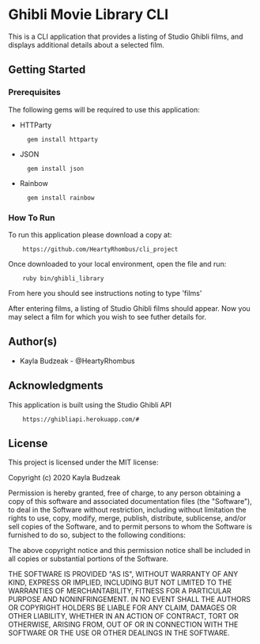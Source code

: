 # Ghibli Movie Library CLI
This is a CLI application that provides a listing of Studio Ghibli films, and displays additional details about a selected film.

## Getting Started
### Prerequisites
The following gems will be required to use this application:

* HTTParty

        gem install httparty

* JSON

        gem install json

* Rainbow

        gem install rainbow

### How To Run
To run this application please download a copy at:

        https://github.com/HeartyRhombus/cli_project

Once downloaded to your local environment, open the file and run:

        ruby bin/ghibli_library

From here you should see instructions noting to type 'films'

After entering films, a listing of Studio Ghibli films should appear. Now you may select a film for which you wish to see futher details for.

## Author(s)
* Kayla Budzeak - @HeartyRhombus

## Acknowledgments
This application is built using the Studio Ghibli API

        https://ghibliapi.herokuapp.com/#

## License
This project is licensed under the MIT license:

Copyright (c) 2020 Kayla Budzeak

Permission is hereby granted, free of charge, to any person obtaining a copy of this software and associated documentation files (the "Software"), to deal in the Software without restriction, including without limitation the rights to use, copy, modify, merge, publish, distribute, sublicense, and/or sell copies of the Software, and to permit persons to whom the Software is furnished to do so, subject to the following conditions:

The above copyright notice and this permission notice shall be included in all copies or substantial portions of the Software.

THE SOFTWARE IS PROVIDED "AS IS", WITHOUT WARRANTY OF ANY KIND, EXPRESS OR IMPLIED, INCLUDING BUT NOT LIMITED TO THE WARRANTIES OF MERCHANTABILITY, FITNESS FOR A PARTICULAR PURPOSE AND NONINFRINGEMENT. IN NO EVENT SHALL THE AUTHORS OR COPYRIGHT HOLDERS BE LIABLE FOR ANY CLAIM, DAMAGES OR OTHER LIABILITY, WHETHER IN AN ACTION OF CONTRACT, TORT OR OTHERWISE, ARISING FROM, OUT OF OR IN CONNECTION WITH THE SOFTWARE OR THE USE OR OTHER DEALINGS IN THE SOFTWARE.
